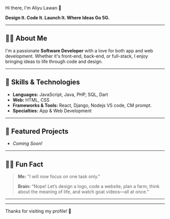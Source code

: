 Hi there, I'm Aliyu Lawan 👋

**Design It. Code It. Launch It. Where Ideas Go 5G.**

---

## 👨‍💻 About Me

I'm a passionate **Software Developer** with a love for both app and web development. Whether it's front-end, back-end, or full-stack, I enjoy bringing ideas to life through code and design.

---

## 🚀 Skills & Technologies

- **Languages:** JavaScript, Java, PHP, SQL, Dart
- **Web:** HTML, CSS
- **Frameworks & Tools:** React, Django, Nodejs VS code, CM prompt.
- **Specialties:** App & Web Development

---

## 🌟 Featured Projects

<!-- Add project links and descriptions here when ready! -->
- _Coming Soon!_

---

## 🤹‍♂️ Fun Fact

> **Me:** "I will now focus on one task only."
>
> **Brain:** “Nope! Let’s design a logo, code a website, plan a farm, think about the meaning of life, and watch goat videos—all at once.”

---

<!--
## 📫 Connect with Me

Update your social links here when ready!
- [LinkedIn]()
- [Twitter]()
- [Website]()
-->

---

Thanks for visiting my profile! 🚀

